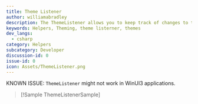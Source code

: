 ```yaml
---
title: Theme Listener
author: williamabradley
description: The ThemeListener allows you to keep track of changes to the current Application Them, and when it is changed via System Theme changes.
keywords: Helpers, Theming, theme listerner, themes
dev_langs:
  - csharp
category: Helpers
subcategory: Developer
discussion-id: 0
issue-id: 0
icon: Assets/ThemeListener.png
---
```


KNOWN ISSUE: `ThemeListener` might not work in WinUI3 applications.

> [!Sample ThemeListenerSample]
